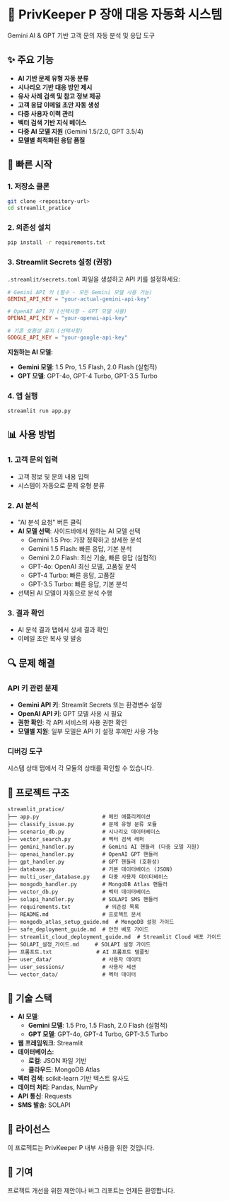 # 🔧 PrivKeeper P 장애 대응 자동화 시스템

Gemini AI & GPT 기반 고객 문의 자동 분석 및 응답 도구

## ✨ 주요 기능

- **AI 기반 문제 유형 자동 분류**
- **시나리오 기반 대응 방안 제시**
- **유사 사례 검색 및 참고 정보 제공**
- **고객 응답 이메일 초안 자동 생성**
- **다중 사용자 이력 관리**
- **벡터 검색 기반 지식 베이스**
- **다중 AI 모델 지원** (Gemini 1.5/2.0, GPT 3.5/4)
- **모델별 최적화된 응답 품질**

## 🚀 빠른 시작

### 1. 저장소 클론
```bash
git clone <repository-url>
cd streamlit_pratice
```

### 2. 의존성 설치
```bash
pip install -r requirements.txt
```

### 3. Streamlit Secrets 설정 (권장)
`.streamlit/secrets.toml` 파일을 생성하고 API 키를 설정하세요:

```toml
# Gemini API 키 (필수 - 모든 Gemini 모델 사용 가능)
GEMINI_API_KEY = "your-actual-gemini-api-key"

# OpenAI API 키 (선택사항 - GPT 모델 사용)
OPENAI_API_KEY = "your-openai-api-key"

# 기존 호환성 유지 (선택사항)
GOOGLE_API_KEY = "your-google-api-key"
```

**지원하는 AI 모델:**
- **Gemini 모델**: 1.5 Pro, 1.5 Flash, 2.0 Flash (실험적)
- **GPT 모델**: GPT-4o, GPT-4 Turbo, GPT-3.5 Turbo

### 4. 앱 실행
```bash
streamlit run app.py
```

## 📊 사용 방법

### 1. 고객 문의 입력
- 고객 정보 및 문의 내용 입력
- 시스템이 자동으로 문제 유형 분류

### 2. AI 분석
- "AI 분석 요청" 버튼 클릭
- **AI 모델 선택**: 사이드바에서 원하는 AI 모델 선택
  - Gemini 1.5 Pro: 가장 정확하고 상세한 분석
  - Gemini 1.5 Flash: 빠른 응답, 기본 분석
  - Gemini 2.0 Flash: 최신 기술, 빠른 응답 (실험적)
  - GPT-4o: OpenAI 최신 모델, 고품질 분석
  - GPT-4 Turbo: 빠른 응답, 고품질
  - GPT-3.5 Turbo: 빠른 응답, 기본 분석
- 선택된 AI 모델이 자동으로 분석 수행

### 3. 결과 확인
- AI 분석 결과 탭에서 상세 결과 확인
- 이메일 초안 복사 및 발송

## 🔍 문제 해결

### API 키 관련 문제
- **Gemini API 키**: Streamlit Secrets 또는 환경변수 설정
- **OpenAI API 키**: GPT 모델 사용 시 필요
- **권한 확인**: 각 API 서비스의 사용 권한 확인
- **모델별 지원**: 일부 모델은 API 키 설정 후에만 사용 가능

### 디버깅 도구
시스템 상태 탭에서 각 모듈의 상태를 확인할 수 있습니다.

## 📁 프로젝트 구조

```
streamlit_pratice/
├── app.py                    # 메인 애플리케이션
├── classify_issue.py         # 문제 유형 분류 모듈
├── scenario_db.py            # 시나리오 데이터베이스
├── vector_search.py          # 벡터 검색 래퍼
├── gemini_handler.py         # Gemini AI 핸들러 (다중 모델 지원)
├── openai_handler.py         # OpenAI GPT 핸들러
├── gpt_handler.py            # GPT 핸들러 (호환성)
├── database.py               # 기본 데이터베이스 (JSON)
├── multi_user_database.py    # 다중 사용자 데이터베이스
├── mongodb_handler.py        # MongoDB Atlas 핸들러
├── vector_db.py              # 벡터 데이터베이스
├── solapi_handler.py         # SOLAPI SMS 핸들러
├── requirements.txt           # 의존성 목록
├── README.md                 # 프로젝트 문서
├── mongodb_atlas_setup_guide.md  # MongoDB 설정 가이드
├── safe_deployment_guide.md  # 안전 배포 가이드
├── streamlit_cloud_deployment_guide.md  # Streamlit Cloud 배포 가이드
├── SOLAPI_설정_가이드.md     # SOLAPI 설정 가이드
├── 프롬프트.txt              # AI 프롬프트 템플릿
├── user_data/                # 사용자 데이터
├── user_sessions/            # 사용자 세션
└── vector_data/              # 벡터 데이터
```

## 🔧 기술 스택

- **AI 모델**: 
  - **Gemini 모델**: 1.5 Pro, 1.5 Flash, 2.0 Flash (실험적)
  - **GPT 모델**: GPT-4o, GPT-4 Turbo, GPT-3.5 Turbo
- **웹 프레임워크**: Streamlit
- **데이터베이스**: 
  - **로컬**: JSON 파일 기반
  - **클라우드**: MongoDB Atlas
- **벡터 검색**: scikit-learn 기반 텍스트 유사도
- **데이터 처리**: Pandas, NumPy
- **API 통신**: Requests
- **SMS 발송**: SOLAPI

## 📝 라이선스

이 프로젝트는 PrivKeeper P 내부 사용을 위한 것입니다.

## 🤝 기여

프로젝트 개선을 위한 제안이나 버그 리포트는 언제든 환영합니다.
